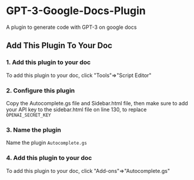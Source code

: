 # GPT-3-Google-Docs-Plugin
A plugin to generate code with GPT-3 on google docs

## Add This Plugin To Your Doc

### 1. Add this plugin to your doc

To add this plugin to your doc, click "Tools"=>"Script Editor"

### 2. Configure this plugin

Copy the Autocomplete.gs file and Sidebar.html file, then make sure to add your API key to the sidebar.html file on line 130, to replace ```OPENAI_SECRET_KEY```

### 3. Name the plugin

Name the plugin ```Autocomplete.gs```

### 4. Add this plugin to your doc

To add this plugin to your doc, click "Add-ons"=>"Autocomplete.gs"
